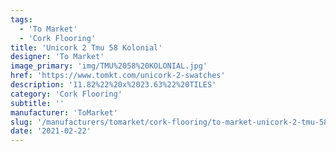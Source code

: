 ```yaml
---
tags:
  - 'To Market'
  - 'Cork Flooring'
title: 'Unicork 2 Tmu 58 Kolonial'
designer: 'To Market'
image_primary: 'img/TMU%2058%20KOLONIAL.jpg'
href: 'https://www.tomkt.com/unicork-2-swatches'
description: '11.82%22%20x%2023.63%22%20TILES'
category: 'Cork Flooring'
subtitle: ''
manufacturer: 'ToMarket'
slug: '/manufacturers/tomarket/cork-flooring/to-market-unicork-2-tmu-58-kolonial'
date: '2021-02-22'
---
```

